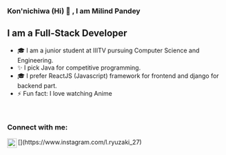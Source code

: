 ### Kon'nichiwa (Hi) 👋 , I am Milind Pandey

[1.1]: https://twitter.com/Captain_Levi27 (twitter icon with padding)
[2.1]: https://www.linkedin.com/in/milind-pandey-b1a683183/ (linkdin icon with padding)
[3.1]: milindpandey2708@gmail.com (gmail icon with padding)

## I am a Full-Stack Developer
- 🎓 I am a junior student at IIITV pursuing Computer Science and Engineering.
- ✨ I pick Java for competitive programming.
- 🎓 I prefer ReactJS (Javascript) framework for frontend and django for backend part.
- ⚡ Fun fact: I love watching Anime
<br />

### Connect with me:
<p>
  [<img align="left" alt="" width="22px" 
   src="https://user-images.githubusercontent.com/47604864/102374897-dd6f8280-3fe7-11eb-8476-b315e5044df1.png"  />](https://www.instagram.com/l.ryuzaki_27)
<!--   [<img align="left" alt="" width="22px" src="https://user-images.githubusercontent.com/47604864/102375725-d8f79980-3fe8-11eb-82e0-ee54caa50d9f.png"  />]
   (https://twitter.com/Captain_Levi27)    -->

</p>

<!--
**Pranshu2780/Pranshu2780** is a ✨ _special_ ✨ repository because its `README.md` (this file) appears on your GitHub profile.

Here are some ideas to get you started:

- 🔭 I’m currently working on ...
- 🌱 I’m currently learning ...
- 👯 I’m looking to collaborate on ...
- 🤔 I’m looking for help with ...
- 💬 Ask me about ...
- 📫 How to reach me: ...
- 😄 Pronouns: ...
- ⚡ Fun fact: ...
-->


